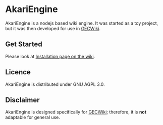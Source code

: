 # AkariEngine
AkariEngine is a nodejs based wiki engine. It was started as a toy project, but it was then developed for use in [GECWiki](https://gecwiki.kr).

## Get Started
Please look at [Installation page on the wiki](https://github.com/kbmin24/AkariEngine/wiki/Installation).

## Licence
AkariEngine is distributed under GNU AGPL 3.0.

## Disclaimer
AkariEngine is designed specifically for [GECWiki](https://gecwiki.kr); therefore, it is __not__ adaptable for general use.
